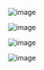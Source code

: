![image](https://github.com/user-attachments/assets/9a1e72a8-6985-479c-bfa4-b96515d44d6d)

![image](https://github.com/user-attachments/assets/e6d77d60-3584-4c46-82eb-333d3b12187f)

![image](https://github.com/user-attachments/assets/b4f51659-6567-4c8b-a433-5d02b526a514)

![image](https://github.com/user-attachments/assets/9ab1b20b-0f59-44ad-9b9d-afdd15620124)
